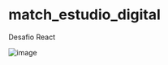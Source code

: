 # match_estudio_digital
 Desafio React


![image](https://user-images.githubusercontent.com/62566792/155859500-d3349812-9892-4593-9f0a-65d8c5e69723.png)
